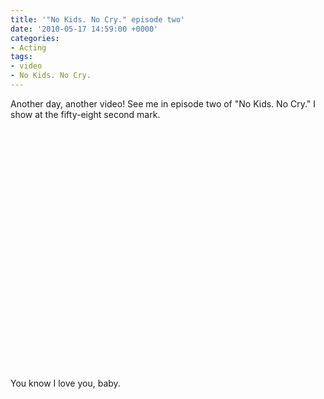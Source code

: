 ```yaml
---
title: '"No Kids. No Cry." episode two'
date: '2010-05-17 14:59:00 +0000'
categories:
- Acting
tags:
- video
- No Kids. No Cry.
---
```

Another day, another video! See me in episode two of "No Kids. No Cry." I show
at the fifty-eight second mark.

<object width="480" height="385"><param name="movie"
value="http://www.youtube.com/v/CmRiSBJfJmQ&hl=en_US&fs=1&rel=0"></param><param
name="allowFullScreen" value="true"></param><param name="allowscriptaccess"
value="always"></param><embed
src="http://www.youtube.com/v/CmRiSBJfJmQ&hl=en_US&fs=1&rel=0"
type="application/x-shockwave-flash" allowscriptaccess="always"
allowfullscreen="true" width="480" height="385"></embed></object>

You know I love you, baby.

